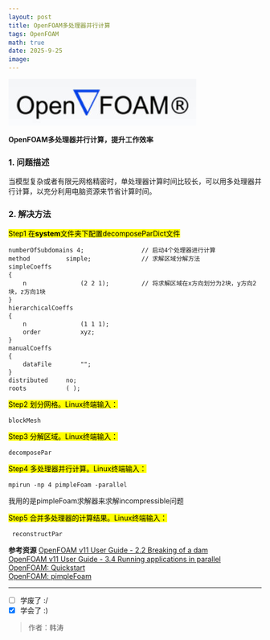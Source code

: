 ```yaml
---
layout: post
title: OpenFOAM多处理器并行计算
tags: OpenFOAM
math: true
date: 2025-9-25
image:
---
```

![conda](https://github.com/ht894419944/ht894419944.github.io/raw/master/_posts/image/2025-9-25-OpenFOAM/OpenFOAM.jpg)

**OpenFOAM多处理器并行计算，提升工作效率**

### 1. 问题描述  

当模型复杂或者有限元网格精密时，单处理器计算时间比较长，可以用多处理器并行计算，以充分利用电脑资源来节省计算时间。

### 2. 解决方法

<mark>Step1<mark> 
在**system**文件夹下配置decomposeParDict文件

```
numberOfSubdomains 4;                // 启动4个处理器进行计算
method          simple;              // 求解区域分解方法
simpleCoeffs
{
    n               (2 2 1);         // 将求解区域在x方向划分为2块，y方向2块，z方向1块
}
hierarchicalCoeffs
{
    n               (1 1 1);
    order           xyz;
}
manualCoeffs
{
    dataFile        "";
}
distributed     no;
roots           ( );
```

<mark>Step2<mark> 
划分网格。Linux终端输入：

```
blockMesh
```

<mark>Step3<mark> 
分解区域。Linux终端输入：

```
decomposePar
```

<mark>Step4<mark> 
多处理器并行计算。Linux终端输入：

```
mpirun -np 4 pimpleFoam -parallel
```

我用的是pimpleFoam求解器来求解incompressible问题

<mark>Step5<mark> 
合并多处理器的计算结果。Linux终端输入：

```
 reconstructPar
```

**参考资源**
[OpenFOAM v11 User Guide - 2.2 Breaking of a dam](https://doc.cfd.direct/openfoam/user-guide-v11/dambreak)  
[OpenFOAM v11 User Guide - 3.4 Running applications in parallel](https://doc.cfd.direct/openfoam/user-guide-v11/running-applications-parallel)  
[OpenFOAM: Quickstart](https://doc.openfoam.com/2306/quickstart/)  
[OpenFOAM: pimpleFoam](https://doc.openfoam.com/2306/tools/processing/solvers/rtm/incompressible/pimpleFoam/#)

---

- [ ] 学废了 :/
- [x] 学会了 :)

>作者：韩涛